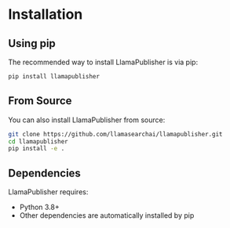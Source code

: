 # Installation

## Using pip

The recommended way to install LlamaPublisher is via pip:

```bash
pip install llamapublisher
```

## From Source

You can also install LlamaPublisher from source:

```bash
git clone https://github.com/llamasearchai/llamapublisher.git
cd llamapublisher
pip install -e .
```

## Dependencies

LlamaPublisher requires:

- Python 3.8+
- Other dependencies are automatically installed by pip
